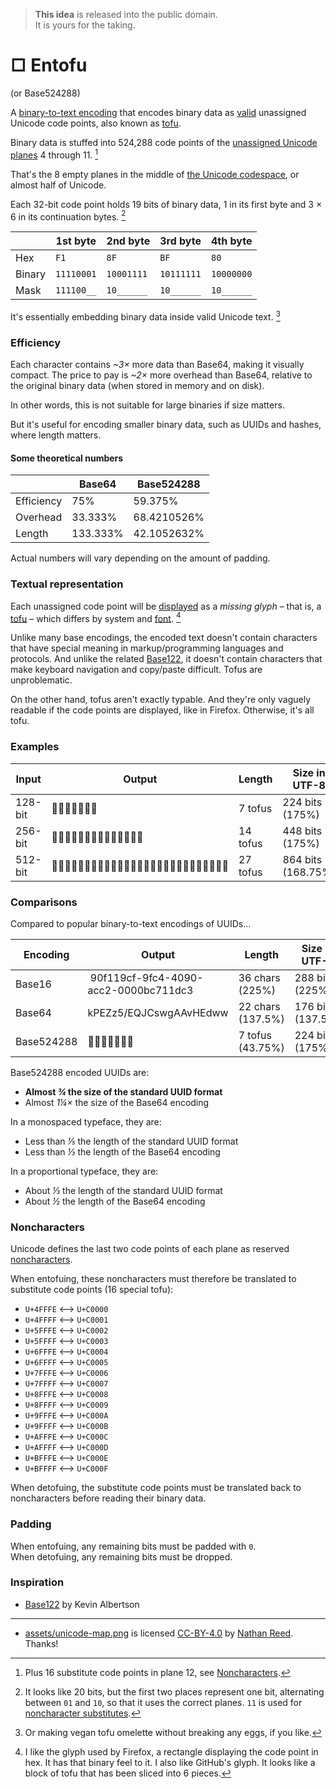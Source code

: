 > **This idea** is released into the public domain.\
It is yours for the taking.

# □ Entofu

(or Base524288)

A [binary-to-text encoding](https://en.wikipedia.org/wiki/Binary-to-text_encoding) that encodes binary data as [valid](https://www.unicode.org/faq/basic_q.html#12) unassigned Unicode code points, also known as [tofu](https://en.wiktionary.org/wiki/tofu#English:_undisplayable_character).

Binary data is stuffed into 524,288 code points of the [unassigned Unicode planes](https://en.wikipedia.org/wiki/Plane_(Unicode)#Unassigned_planes) 4 through 11. [^1]

That's the 8 empty planes in the middle of [the Unicode codespace](/assets/unicode-map.png), or almost half of Unicode.

Each 32-bit code point holds 19 bits of binary data, 1 in its first byte and 3 × 6 in its continuation bytes. [^2]

|        | 1st byte   | 2nd byte   | 3rd byte   | 4th byte   |
| ------ | ---------- | ---------- | ---------- | ---------- |
| Hex    | `F1`       | `8F`       | `BF`       | `80`       |
| Binary | `11110001` | `10001111` | `10111111` | `10000000` |
| Mask   | `111100__` | `10______` | `10______` | `10______` |

It's essentially embedding binary data inside valid Unicode text. [^3]


### Efficiency

Each character contains _~3×_ more data than Base64, making it visually compact. The price to pay is _~2×_ more overhead than Base64, relative to the original binary data (when stored in memory and on disk).

In other words, this is not suitable for large binaries if size matters.

But it's useful for encoding smaller binary data, such as UUIDs and hashes, where length matters.

#### Some theoretical numbers

|            | Base64   | Base524288  |
| ---------- | -------- | ----------- |
| Efficiency | 75%      | 59.375%     |
| Overhead   | 33.333%  | 68.4210526% |
| Length     | 133.333% | 42.1052632% |

Actual numbers will vary depending on the amount of padding.


### Textual representation

Each unassigned code point will be [displayed](https://www.unicode.org/faq/unsup_char.html) as a _missing glyph_ – that is, a [tofu](https://en.wiktionary.org/wiki/tofu#English:_undisplayable_character) – which differs by system and [font](https://learn.microsoft.com/en-us/typography/opentype/spec/recom#glyph-0-the-notdef-glyph). [^4]

Unlike many base encodings, the encoded text doesn't contain characters that have special meaning in markup/programming languages and protocols. And unlike the related [Base122](#inspiration), it doesn't contain characters that make keyboard navigation and copy/paste difficult. Tofus are unproblematic.

On the other hand, tofus aren't exactly typable. And they're only vaguely readable if the code points are displayed, like in Firefox. Otherwise, it's all tofu.

### Examples

| Input   | Output                      | Length   | Size in UTF-8      |
| ------- | --------------------------- | -------- | ------------------ |
| 128-bit | 󏀿󏀿󏀿󏀿󏀿󏀿󏀿                     | 7 tofus  | 224 bits (175%)    |
| 256-bit | 󏀿󏀿󏀿󏀿󏀿󏀿󏀿󏀿󏀿󏀿󏀿󏀿󏀿󏀿              | 14 tofus | 448 bits (175%)    |
| 512-bit | 󏀿󏀿󏀿󏀿󏀿󏀿󏀿󏀿󏀿󏀿󏀿󏀿󏀿󏀿󏀿󏀿󏀿󏀿󏀿󏀿󏀿󏀿󏀿󏀿󏀿󏀿󏀿 | 27 tofus | 864 bits (168.75%) |


### Comparisons

Compared to popular binary-to-text encodings of UUIDs…

| Encoding     | Output                               | Length            | Size in UTF-8     |
| ------------ | ------------------------------------ | ----------------- | ----------------- |
| Base16       | 90f119cf-9fc4-4090-acc2-0000bc711dc3 | 36 chars (225%)   | 288 bits (225%)   |
| Base64       | kPEZz5/EQJCswgAAvHEdww               | 22 chars (137.5%) | 176 bits (137.5%) |
| Base524288   | 󏀿󏀿󏀿󏀿󏀿󏀿󏀿                              | 7 tofus (43.75%)  | 224 bits (175%)   |

Base524288 encoded UUIDs are:
- **Almost _¾_ the size of the standard UUID format**
- Almost _1¼×_ the size of the Base64 encoding

In a monospaced typeface, they are:
- Less than _⅕_ the length of the standard UUID format
- Less than _⅓_ the length of the Base64 encoding

In a proportional typeface, they are:
- About _⅓_ the length of the standard UUID format
- About _½_ the length of the Base64 encoding



### Noncharacters

Unicode defines the last two code points of each plane as reserved [noncharacters](https://www.unicode.org/faq/private_use.html#noncharacters).

When entofuing, these noncharacters must therefore be translated to substitute code points (16 special tofu):

- `U+4FFFE` ⟷ `U+C0000`
- `U+4FFFF` ⟷ `U+C0001`
- `U+5FFFE` ⟷ `U+C0002`
- `U+5FFFF` ⟷ `U+C0003`
- `U+6FFFE` ⟷ `U+C0004`
- `U+6FFFF` ⟷ `U+C0005`
- `U+7FFFE` ⟷ `U+C0006`
- `U+7FFFF` ⟷ `U+C0007`
- `U+8FFFE` ⟷ `U+C0008`
- `U+8FFFF` ⟷ `U+C0009`
- `U+9FFFE` ⟷ `U+C000A`
- `U+9FFFF` ⟷ `U+C000B`
- `U+AFFFE` ⟷ `U+C000C`
- `U+AFFFF` ⟷ `U+C000D`
- `U+BFFFE` ⟷ `U+C000E`
- `U+BFFFF` ⟷ `U+C000F`

When detofuing, the substitute code points must be translated back to noncharacters before reading their binary data.


### Padding

When entofuing, any remaining bits must be padded with `0`.\
When detofuing, any remaining bits must be dropped.


### Inspiration

- [Base122](https://blog.kevinalbs.com/base122) by Kevin Albertson

---

- [assets/unicode-map.png](/assets/unicode-map.png) is licensed [CC-BY-4.0](https://creativecommons.org/licenses/by/4.0/) by [Nathan Reed](https://www.reedbeta.com/blog/programmers-intro-to-unicode/). Thanks!


[^1]: Plus 16 substitute code points in plane 12, see [Noncharacters](#noncharacters).
[^2]: It looks like 20 bits, but the first two places represent one bit, alternating between `01` and `10`, so that it uses the correct planes. `11` is used for [noncharacter substitutes](#noncharacters).
[^3]: Or making vegan tofu omelette without breaking any eggs, if you like.
[^4]: I like the glyph used by Firefox, a rectangle displaying the code point in hex. It has that binary feel to it. I also like GitHub's glyph. It looks like a block of tofu that has been sliced into 6 pieces.
